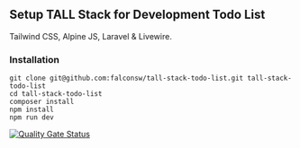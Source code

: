 ## Setup TALL Stack for Development Todo List

Tailwind CSS, Alpine JS, Laravel & Livewire.

### Installation

```
git clone git@github.com:falconsw/tall-stack-todo-list.git tall-stack-todo-list
cd tall-stack-todo-list
composer install
npm install
npm run dev
```

[![Quality Gate Status](https://sonarcloud.io/api/project_badges/measure?project=falconsw_tall-stack-todo-list&metric=alert_status)](https://sonarcloud.io/dashboard?id=falconsw_tall-stack-todo-list)
